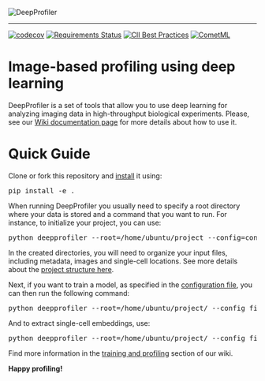 ![DeepProfiler](figures/logo/banner.png)

-----------------

[![codecov](https://codecov.io/gh/broadinstitute/DeepProfiler/branch/master/graph/badge.svg)](https://codecov.io/gh/broadinstitute/DeepProfiler)
[![Requirements Status](https://requires.io/github/broadinstitute/DeepProfiler/requirements.svg?branch=master)](https://requires.io/github/broadinstitute/DeepProfiler/requirements/?branch=master)
[![CII Best Practices](https://bestpractices.coreinfrastructure.org/projects/1966/badge)](https://bestpractices.coreinfrastructure.org/projects/1966)
[![CometML](https://img.shields.io/badge/comet.ml-track-brightgreen.svg)](https://www.comet.ml)

# Image-based profiling using deep learning 

DeepProfiler is a set of tools that allow you to use deep learning for analyzing imaging data in high-throughput biological experiments. Please, see our [Wiki documentation page](https://github.com/broadinstitute/DeepProfiler/wiki) for more details about how to use it.

# Quick Guide 

Clone or fork this repository and [install](https://github.com/broadinstitute/DeepProfiler/wiki/1.-Installing-DeepProfiler) it using:
<pre>
pip install -e .
</pre>

When running DeepProfiler you usually need to specify a root directory where your data is stored and a command that you want to run. 
For instance, to initialize your project, you can use:
<pre>
python deepprofiler --root=/home/ubuntu/project --config=config.json setup
</pre>
In the created directories, you will need to organize your input files, including metadata, images and single-cell locations. 
See more details about the [project structure here](https://github.com/broadinstitute/DeepProfiler/wiki/2.-Project-structure).

Next, if you want to train a model, as specified in the [configuration file](https://github.com/broadinstitute/DeepProfiler/wiki/3.-The-configuration-file), you can then run the following command:

<pre>
python deepprofiler --root=/home/ubuntu/project/ --config filename.json train
</pre>

And to extract single-cell embeddings, use:

<pre>
python deepprofiler --root=/home/ubuntu/project/ --config filename.json profile
</pre>

Find more information in the [training and profiling](https://github.com/broadinstitute/DeepProfiler/wiki/4.-Training-and-Profiling) section of our wiki.


**Happy profiling!**
